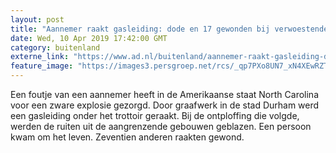 ```yaml
---
layout: post
title: "Aannemer raakt gasleiding: dode en 17 gewonden bij verwoestende explosie"
date: Wed, 10 Apr 2019 17:42:00 GMT
category: buitenland
externe_link: "https://www.ad.nl/buitenland/aannemer-raakt-gasleiding-dode-en-17-gewonden-bij-verwoestende-explosie~adc49a87/"
feature_image: "https://images3.persgroep.net/rcs/_qp7PXo8UN7_xN4XEwRZTL_RJUo/diocontent/145254285/_fitwidth/400/?appId=21791a8992982cd8da851550a453bd7f&quality=0.7"
---
```


Een foutje van een aannemer heeft in de Amerikaanse staat North Carolina voor een zware explosie gezorgd. Door graafwerk in de stad Durham werd een gasleiding onder het trottoir geraakt. Bij de ontploffing die volgde, werden de ruiten uit de aangrenzende gebouwen geblazen. Een persoon kwam om het leven. Zeventien anderen raakten gewond.
